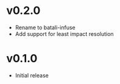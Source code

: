 # v0.2.0
* Rename to batali-infuse
* Add support for least impact resolution

# v0.1.0
* Initial release
